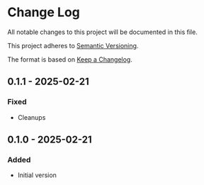 # Change Log

All notable changes to this project will be documented in this file.

This project adheres to [Semantic Versioning](https://semver.org/).

The format is based on [Keep a Changelog](https://keepachangelog.com/).

## 0.1.1 - 2025-02-21

### Fixed

- Cleanups

## 0.1.0 - 2025-02-21

### Added

- Initial version
